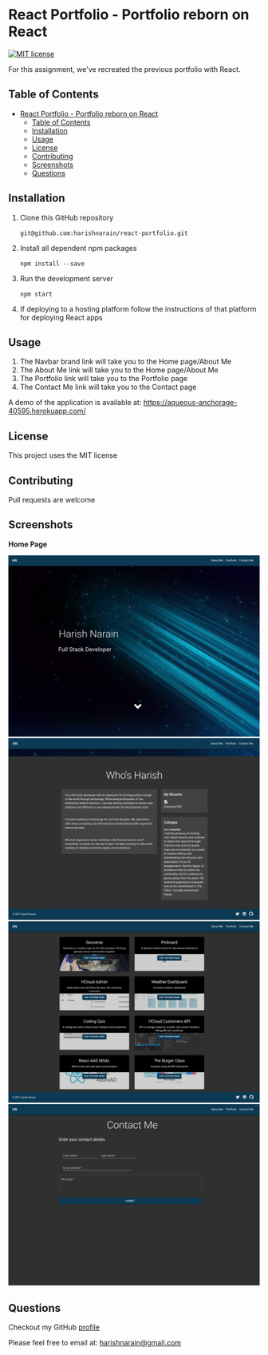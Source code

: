 # React Portfolio - Portfolio reborn on React

[![MIT license](https://img.shields.io/badge/License-MIT-blue.svg)](https://opensource.org/licenses/MIT)

For this assignment, we've recreated the previous portfolio with React.

## Table of Contents

- [React Portfolio - Portfolio reborn on React](#react-portfolio---portfolio-reborn-on-react)
  - [Table of Contents](#table-of-contents)
  - [Installation](#installation)
  - [Usage](#usage)
  - [License](#license)
  - [Contributing](#contributing)
  - [Screenshots](#screenshots)
  - [Questions](#questions)

## Installation

1. Clone this GitHub repository

   ```
   git@github.com:harishnarain/react-portfolio.git
   ```

2. Install all dependent npm packages

   ```
   npm install --save
   ```

3. Run the development server

   ```
   npm start
   ```

4. If deploying to a hosting platform follow the instructions of that platform for deploying React apps

## Usage

1. The Navbar brand link will take you to the Home page/About Me
2. The About Me link will take you to the Home page/About Me
3. The Portfolio link will take you to the Portfolio page
4. The Contact Me link will take you to the Contact page

A demo of the application is available at: https://aqueous-anchorage-40595.herokuapp.com/

## License

This project uses the MIT license

## Contributing

Pull requests are welcome

## Screenshots

**Home Page**

![Screenshot1](https://github.com/harishnarain/react-portfolio/blob/main/Screenshot1.PNG?raw=true)
![Screenshot2](https://github.com/harishnarain/react-portfolio/blob/main/Screenshot2.PNG?raw=true)
![Screenshot3](https://github.com/harishnarain/react-portfolio/blob/main/Screenshot3.PNG?raw=true)
![Screenshot4](https://github.com/harishnarain/react-portfolio/blob/main/Screenshot4.PNG?raw=true)

## Questions

Checkout my GitHub [profile](https://github.com/harishnarain)

Please feel free to email at: <harishnarain@gmail.com>
